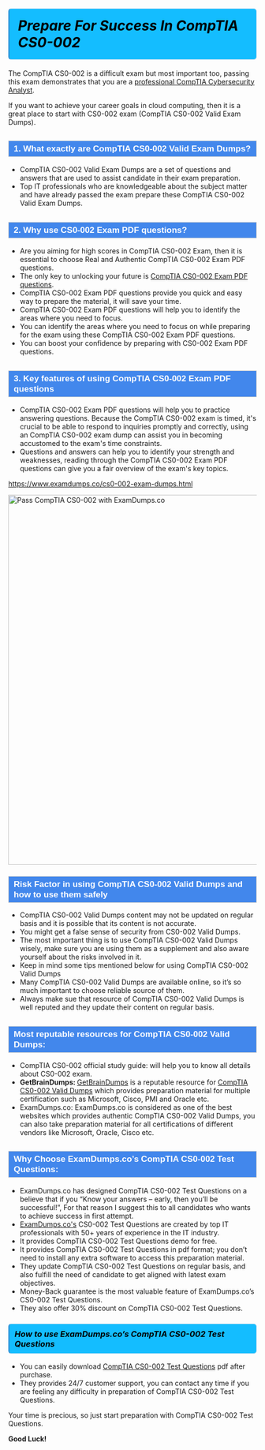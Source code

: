 <h1>                <strong><span style="display: block; color: #000000; background: #14BDFF; border: 0.5px solid #AED6F1; border-left: 3px solid #3498DB; padding: .6em; border-radius: 6px;">                     <em>Prepare For Success In CompTIA CS0-002</em>                </span></strong>            </h1>                                    <p>The CompTIA CS0-002 is a difficult exam but most important too, passing this exam demonstrates that you are a <a href="https://www.examdumps.co/cysa-exam-dumps.html">professional CompTIA Cybersecurity Analyst</a>.</p>                        <p>If you want to achieve your career goals in cloud computing, then it is a great place to start with CS0-002 exam (CompTIA CS0-002 <span class="exam_variation">Valid Exam Dumps</span>).</p>                        <h2 style="background: #4287ec; border: 1px solid #cccccc; padding: 5px 10px;">                <span style="color: #ffffff;">                    <span style="font-size: 11pt;">                        <span style="line-height: normal;">                            <span style="font-family: Calibri,sans-serif;">                                <strong>                                    <span style="font-size: 13.0pt;">1. What exactly are CompTIA CS0-002 <span class="exam_variation">Valid Exam Dumps</span>?</span>                                </strong>                            </span>                        </span>                    </span>                </span>            </h2>                        <ul>                <li>CompTIA CS0-002 <span class="exam_variation">Valid Exam Dumps</span> are a set of questions and answers that are used to assist candidate in their exam preparation.</li>                <li>Top IT professionals who are knowledgeable about the subject matter and have already passed the exam prepare these CompTIA CS0-002 <span class="exam_variation">Valid Exam Dumps</span>.</li>            </ul>                        <h2 style="background: #4287ec; border: 1px solid #cccccc; padding: 5px 10px;">                <span style="color: #ffffff;">                    <span style="font-size: 11pt;">                        <span style="line-height: normal;">                            <span style="font-family: Calibri,sans-serif;">                                <strong>                                    <span style="font-size: 13.0pt;">2. Why use CS0-002 <span class="exam_variation2">Exam PDF questions</span>?</span>                                </strong>                            </span>                        </span>                    </span>                </span>            </h2>                        <ul>                <li>Are you aiming for high scores in CompTIA CS0-002 Exam, then it is essential to choose Real and Authentic CompTIA CS0-002 <span class="exam_variation2">Exam PDF questions</span>. </li>                <li>The only key to unlocking your future is <a href="https://www.examdumps.co/cs0-002-exam-dumps.html">CompTIA CS0-002 <span class="exam_variation2">Exam PDF questions</span></a>.</li>                <li>CompTIA CS0-002 <span class="exam_variation2">Exam PDF questions</span> provide you quick and easy way to prepare the material, it will save your time. </li>                <li>CompTIA CS0-002 <span class="exam_variation2">Exam PDF questions</span> will help you to identify the areas where you need to focus.</li>                <li>You can identify the areas where you need to focus on while preparing for the exam using these CompTIA CS0-002 <span class="exam_variation2">Exam PDF questions</span>.</li>                <li>You can boost your confidence by preparing with CS0-002 <span class="exam_variation2">Exam PDF questions</span>.</li>            </ul>                        <h2 style="background: #4287ec; border: 1px solid #cccccc; padding: 5px 10px;">                <span style="color: #ffffff;">                    <span style="font-size: 11pt;">                        <span style="line-height: normal;">                            <span style="font-family: Calibri,sans-serif;">                                <strong>                                    <span style="font-size: 13.0pt;">3. Key features of using CompTIA CS0-002 <span class="exam_variation2">Exam PDF questions</span></span>                                </strong>                            </span>                        </span>                    </span>                </span>            </h2>                        <ul>                <li>CompTIA CS0-002 <span class="exam_variation2">Exam PDF questions</span> will help you to practice answering questions. Because the CompTIA CS0-002 exam is timed, it's crucial to be able to                 respond to inquiries promptly and correctly, using an CompTIA CS0-002 exam dump                 can assist you in becoming accustomed to the exam's time constraints.</li>                <li>Questions and answers can help you to identify your strength and weaknesses, reading through the CompTIA CS0-002 <span class="exam_variation2">Exam PDF questions</span>                 can give you a fair overview of the exam's key topics.</li>            </ul>                        <p><a href="https://www.examdumps.co/cs0-002-exam-dumps.html">https://www.examdumps.co/cs0-002-exam-dumps.html</a></p>                        <p><a href="https://www.examdumps.co/"><img src="https://www.examdumps.co//images/banners/big-sale-20-percent-discount-offer-examdumps.jpg" class="postImage" alt="Pass CompTIA CS0-002 with ExamDumps.co" width="750"></a></p>                                        <h3 style="background: #4287ec; border: 1px solid #cccccc; padding: 5px 10px;">                <span style="color: #ffffff;">                    <span style="font-size: 11pt;">                        <span style="line-height: normal;">                            <span style="font-family: Calibri,sans-serif;">                                <strong>                                    <span style="font-size: 13.0pt;">Risk Factor in using CompTIA CS0-002 <span class="exam_variation3">Valid Dumps</span> and how to use them safely</span>                                </strong>                            </span>                        </span>                    </span>                </span>            </h3>                        <ul>                <li>CompTIA CS0-002 <span class="exam_variation3">Valid Dumps</span> content may not be updated on regular basis and it is possible that its content is not accurate.</li>                <li>You might get a false sense of security from CS0-002 <span class="exam_variation3">Valid Dumps</span>.</li>                <li>The most important thing is to use CompTIA CS0-002 <span class="exam_variation3">Valid Dumps</span> wisely, make sure you are using them as a supplement and also aware yourself about the risks involved in it.</li>                <li>Keep in mind some tips mentioned below for using CompTIA CS0-002 <span class="exam_variation3">Valid Dumps</span></li>                <li>Many CompTIA CS0-002 <span class="exam_variation3">Valid Dumps</span> are available online, so it’s so much important to choose reliable source of them.</li>                <li>Always make sue that resource of CompTIA CS0-002 <span class="exam_variation3">Valid Dumps</span> is well reputed and they update their content on regular basis.</li>            </ul>                                    <h2 style="background: #4287ec; border: 1px solid #cccccc; padding: 5px 10px;">                <span style="color: #ffffff;">                    <span style="font-size: 11pt;">                        <span style="line-height: normal;">                            <span style="font-family: Calibri,sans-serif;">                                <strong>                                    <span style="font-size: 13.0pt;">Most reputable resources for CompTIA CS0-002 <span class="exam_variation3">Valid Dumps</span>:</span>                                </strong>                            </span>                        </span>                    </span>                </span>            </h2>                        <ul>                <li>CompTIA CS0-002 official study guide: will help you to know all details about CS0-002 exam.</li>                <li><strong>GetBrainDumps: </strong> <a href="https://www.getbraindumps.com/">GetBrainDumps</a> is a reputable resource for <a href="https://www.examdumps.co/comptia-exam-dumps.html">CompTIA CS0-002 <span class="exam_variation3">Valid Dumps</span></a> which provides preparation material for                 multiple certification such as Microsoft, Cisco, PMI and Oracle etc.</li>                <li>ExamDumps.co: ExamDumps.co is considered as one of the best websites which provides authentic CompTIA CS0-002 <span class="exam_variation3">Valid Dumps</span>, you can also                 take preparation material for all certifications of different vendors like Microsoft, Oracle, Cisco etc.</li>            </ul>                        <h2 style="background: #4287ec; border: 1px solid #cccccc; padding: 5px 10px;">                <span style="color: #ffffff;">                    <span style="font-size: 11pt;">                        <span style="line-height: normal;">                            <span style="font-family: Calibri,sans-serif;">                                <strong>                                    <span style="font-size: 13.0pt;">Why Choose ExamDumps.co’s CompTIA CS0-002 <span class="exam_variation4">Test Questions</span>:</span>                                </strong>                            </span>                        </span>                    </span>                </span>            </h2>                        <ul>                <li>ExamDumps.co has designed CompTIA CS0-002 <span class="exam_variation4">Test Questions</span> on a believe that if you “Know your answers – early, then you’ll be successful!”, For that reason I suggest this to all candidates who wants to achieve success in first attempt.</li>                <li><a href="https://www.examdumps.co/">ExamDumps.co's</a> CS0-002 <span class="exam_variation4">Test Questions</span> are created by top IT professionals with 50+ years of experience in the IT industry.</li>                <li>It provides CompTIA CS0-002 <span class="exam_variation4">Test Questions</span> demo for free. </li>                <li>It provides CompTIA CS0-002 <span class="exam_variation4">Test Questions</span> in pdf format; you don’t need to install any extra software to access this preparation material.</li>                <li>They update CompTIA CS0-002 <span class="exam_variation4">Test Questions</span> on regular basis, and also fulfill the need of candidate to get aligned with latest exam objectives.</li>                <li>Money-Back guarantee is the most valuable feature of ExamDumps.co’s CS0-002 <span class="exam_variation4">Test Questions</span>. </li>                <li>They also offer 30% discount on CompTIA CS0-002 <span class="exam_variation4">Test Questions</span>.</li>            </ul>                        <h3>                <strong>                    <span style="display: block; color: #000000; background: #14BDFF; border: 0.5px solid #AED6F1; border-left: 3px solid #3498DB; padding: .6em; border-radius: 6px;">                        <em>How to use ExamDumps.co’s CompTIA CS0-002 <span class="exam_variation4">Test Questions</span></em>                    </span>                </strong>            </h3>                        <ul>                <li>You can easily download <a href="https://www.examdumps.co/cs0-002-exam-dumps.html">CompTIA CS0-002 <span class="exam_variation4">Test Questions</span></a> pdf after purchase.</li>                <li>They provides 24/7 customer support, you can contact any time if you are feeling any difficulty in preparation of CompTIA CS0-002 <span class="exam_variation4">Test Questions</span>.</li>            </ul>                        <p>Your time is precious, so just start preparation with CompTIA CS0-002 <span class="exam_variation4">Test Questions</span>. </p>            <p><strong>Good Luck!</strong></p>        
